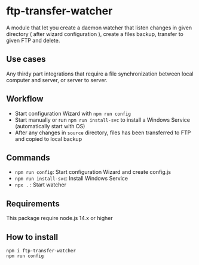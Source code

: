 # ftp-transfer-watcher

A module that let you create a daemon watcher that listen changes in given directory ( after wizard configuration ), create a files backup, transfer to given FTP and delete.

## Use cases

Any thirdy part integrations that require a file synchronization between local computer and server, or server to server.

## Workflow

- Start configuration Wizard with `npm run config`
- Start manually or run `npm run install-svc` to install a Windows Service (automatically start with OS)
- After any changes in `source` directory, files has been transferred to FTP and copied to local backup

## Commands

- `npm run config`: Start configuration Wizard and create config.js
- `npm run install-svc`: Install Windows Service
- `npx .` : Start watcher

## Requirements

This package require node.js 14.x or higher

## How to install

```
npm i ftp-transfer-watcher
npm run config
```
